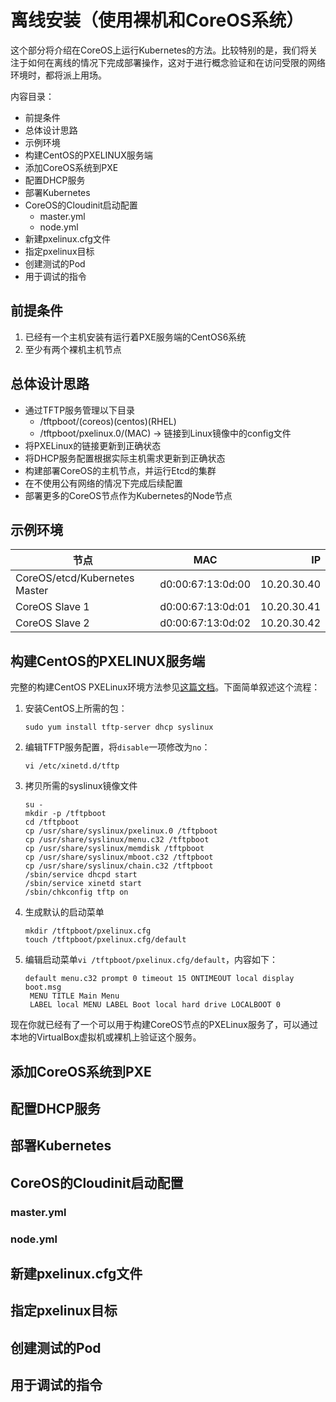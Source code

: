 # 离线安装（使用裸机和CoreOS系统）

这个部分将介绍在CoreOS上运行Kubernetes的方法。比较特别的是，我们将关注于如何在离线的情况下完成部署操作，这对于进行概念验证和在访问受限的网络环境时，都将派上用场。

内容目录：

- 前提条件
- 总体设计思路
- 示例环境
- 构建CentOS的PXELINUX服务端
- 添加CoreOS系统到PXE
- 配置DHCP服务
- 部署Kubernetes
- CoreOS的Cloudinit启动配置
  - master.yml
  - node.yml
- 新建pxelinux.cfg文件
- 指定pxelinux目标
- 创建测试的Pod
- 用于调试的指令

## 前提条件

1. 已经有一个主机安装有运行着PXE服务端的CentOS6系统
2. 至少有两个裸机主机节点

## 总体设计思路

- 通过TFTP服务管理以下目录
  - /tftpboot/(coreos)(centos)(RHEL)
  - /tftpboot/pxelinux.0/(MAC) -> 链接到Linux镜像中的config文件
- 将PXELinux的链接更新到正确状态
- 将DHCP服务配置根据实际主机需求更新到正确状态
- 构建部署CoreOS的主机节点，并运行Etcd的集群
- 在不使用公有网络的情况下完成后续配置
- 部署更多的CoreOS节点作为Kubernetes的Node节点

## 示例环境

| 节点 | MAC | IP |
| --- |:---:| ---:|
| CoreOS/etcd/Kubernetes Master | d0:00:67:13:0d:00 | 10.20.30.40 |
| CoreOS Slave 1 | d0:00:67:13:0d:01 | 10.20.30.41 |
| CoreOS Slave 2 | d0:00:67:13:0d:02 | 10.20.30.42 |

## 构建CentOS的PXELINUX服务端

完整的构建CentOS PXELinux环境方法参见[这篇文档](http://docs.fedoraproject.org/en-US/Fedora/7/html/Installation_Guide/ap-pxe-server.html)。下面简单叙述这个流程：

1. 安装CentOS上所需的包：<br>
   
   `sudo yum install tftp-server dhcp syslinux`
2. 编辑TFTP服务配置，将`disable`一项修改为`no`：<br>
   
   `vi /etc/xinetd.d/tftp`
3. 拷贝所需的syslinux镜像文件<br>

	```
	su - 
	mkdir -p /tftpboot
	cd /tftpboot 
	cp /usr/share/syslinux/pxelinux.0 /tftpboot 
	cp /usr/share/syslinux/menu.c32 /tftpboot 
	cp /usr/share/syslinux/memdisk /tftpboot 
	cp /usr/share/syslinux/mboot.c32 /tftpboot 
	cp /usr/share/syslinux/chain.c32 /tftpboot
	/sbin/service dhcpd start 
	/sbin/service xinetd start 
	/sbin/chkconfig tftp on
	```
4. 生成默认的启动菜单

   ```
   mkdir /tftpboot/pxelinux.cfg 
   touch /tftpboot/pxelinux.cfg/default
   ```
5. 编辑启动菜单`vi /tftpboot/pxelinux.cfg/default`，内容如下：

   ```
   default menu.c32 prompt 0 timeout 15 ONTIMEOUT local display boot.msg
	MENU TITLE Main Menu
	LABEL local MENU LABEL Boot local hard drive LOCALBOOT 0
	```
现在你就已经有了一个可以用于构建CoreOS节点的PXELinux服务了，可以通过本地的VirtualBox虚拟机或裸机上验证这个服务。

## 添加CoreOS系统到PXE


## 配置DHCP服务
## 部署Kubernetes
## CoreOS的Cloudinit启动配置
### master.yml
### node.yml
## 新建pxelinux.cfg文件
## 指定pxelinux目标
## 创建测试的Pod
## 用于调试的指令
